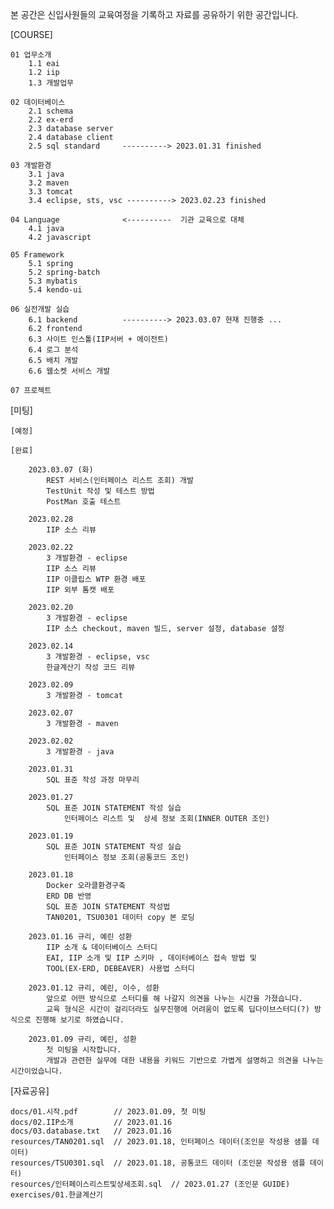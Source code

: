 본 공간은 신입사원들의 교육여정을 기록하고 자료를 공유하기 위한 공간입니다.

[COURSE]

    01 업무소개
        1.1 eai
        1.2 iip
        1.3 개발업무

    02 데이터베이스
        2.1 schema
        2.2 ex-erd
        2.3 database server
        2.4 database client
        2.5 sql standard     ----------> 2023.01.31 finished

    03 개발환경
        3.1 java
        3.2 maven
        3.3 tomcat
        3.4 eclipse, sts, vsc ----------> 2023.02.23 finished

    04 Language              <----------  기관 교육으로 대체   
        4.1 java
        4.2 javascript

    05 Framework
        5.1 spring
        5.2 spring-batch
        5.3 mybatis
        5.4 kendo-ui

    06 실전개발 실습 
        6.1 backend          ----------> 2023.03.07 현재 진행중 ...
        6.2 frontend
        6.3 사이트 인스톨(IIP서버 + 에이전트)
        6.4 로그 분석 
        6.5 배치 개발 
        6.6 웹소켓 서비스 개발 

    07 프로젝트

[미팅]

    [예정]

    [완료]

        2023.03.07 (화)
            REST 서비스(인터페이스 리스트 조회) 개발 
            TestUnit 작성 및 테스트 방법
            PostMan 호출 테스트 

        2023.02.28
            IIP 소스 리뷰

        2023.02.22
            3 개발환경 - eclipse
            IIP 소스 리뷰
            IIP 이클립스 WTP 환경 배포
            IIP 외부 톰캣 배포

        2023.02.20
            3 개발환경 - eclipse
            IIP 소스 checkout, maven 빌드, server 설정, database 설정

        2023.02.14
            3 개발환경 - eclipse, vsc
            한글계산기 작성 코드 리뷰

        2023.02.09
            3 개발환경 - tomcat

        2023.02.07
            3 개발환경 - maven

        2023.02.02
            3 개발환경 - java

        2023.01.31
            SQL 표준 작성 과정 마무리

        2023.01.27
            SQL 표준 JOIN STATEMENT 작성 실습
                인터페이스 리스트 및  상세 정보 조회(INNER OUTER 조인)

        2023.01.19
            SQL 표준 JOIN STATEMENT 작성 실습
                인터페이스 정보 조회(공통코드 조인)

        2023.01.18
            Docker 오라클환경구축
            ERD DB 반영
            SQL 표준 JOIN STATEMENT 작성법
            TAN0201, TSU0301 데이터 copy 본 로딩

        2023.01.16 규리, 예린 성환
            IIP 소개 & 데이터베이스 스터디
            EAI, IIP 소개 및 IIP 스키마 , 데이터베이스 접속 방법 및
            TOOL(EX-ERD, DEBEAVER) 사용법 스터디

        2023.01.12 규리, 예린, 이수, 성환
            앞으로 어떤 방식으로 스터디를 해 나갈지 의견을 나누는 시간을 가졌습니다.
            교육 형식은 시간이 걸리더라도 실무진행에 어려움이 없도록 딥다이브스터디(?) 방식으로 진행해 보기로 하였습니다.

        2023.01.09 규리, 예린, 성환
            첫 미팅을 시작합니다.
            개발과 관련한 실무에 대한 내용을 키워드 기반으로 가볍게 설명하고 의견을 나누는 시간이었습니다.

[자료공유]

    docs/01.시작.pdf        // 2023.01.09, 첫 미팅
    docs/02.IIP소개         // 2023.01.16
    docs/03.database.txt   // 2023.01.16
    resources/TAN0201.sql  // 2023.01.18, 인터페이스 데이터(조인문 작성용 샘플 데이터)
    resources/TSU0301.sql  // 2023.01.18, 공통코드 데이터 (조인문 작성용 샘플 데이터)
    resources/인터페이스리스트및상세조회.sql  // 2023.01.27 (조인문 GUIDE)
    exercises/01.한글계산기
